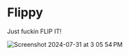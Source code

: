 # Flippy
Just fuckin FLIP IT!


![Screenshot 2024-07-31 at 3 05 54 PM](https://github.com/user-attachments/assets/ea5e4f53-4063-4b25-b5e1-cc49a3a1062e)
